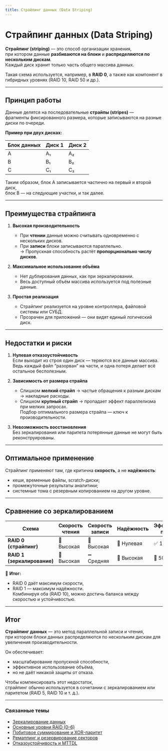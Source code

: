 ```yaml
---
title: Страйпинг данных (Data Striping)
---
```


# Страйпинг данных (Data Striping)

**Страйпинг (striping)** — это способ организации хранения,  
при котором данные **разбиваются на блоки** и **распределяются по нескольким дискам**.  
Каждый диск хранит только часть общего массива данных.  

Такая схема используется, например, в **RAID 0**, а также как компонент в гибридных уровнях (RAID 10, RAID 50 и др.).  

---

## Принцип работы

Данные делятся на последовательные **страйпы (stripes)** —  
фрагменты фиксированного размера, которые записываются на разные диски по очереди.

**Пример при двух дисках:**

| Блок данных | Диск 1 | Диск 2 |
|--------------|--------|--------|
| A | A₁ | A₂ |
| B | B₁ | B₂ |
| C | C₁ | C₂ |

Таким образом, блок A записывается частично на первый и второй диск,  
блок B — на следующие участки, и так далее.  

---

## Преимущества страйпинга

1. **Высокая производительность**  
   - При **чтении** данные можно считывать одновременно с нескольких дисков.  
   - При **записи** блоки записываются параллельно.  
   → Пропускная способность растёт **пропорционально числу дисков**.

2. **Максимальное использование объёма**  
   - Нет дублирования данных, как при зеркалировании.  
   - Весь доступный объём массива используется под полезные данные.

3. **Простая реализация**  
   - Страйпинг реализуется на уровне контроллера, файловой системы или СУБД.  
   - Прозрачен для приложений — они видят единый логический диск.

---

## Недостатки и риски

1. **Нулевая отказоустойчивость**  
   Если выходит из строя один диск — теряются все данные массива.  
   Ведь каждый файл “разорван” на части, и одна потеря делает всё остальное бесполезным.

2. **Зависимость от размера страйпа**  
   - Слишком **мелкий страйп** → частые обращения к разным дискам → накладные расходы.  
   - Слишком **крупный страйп** → пропадает эффект параллелизма при мелких запросах.  
   Подбор оптимального размера страйпа — ключ к производительности.

3. **Невозможность восстановления**  
   Без зеркалирования или паритета потерянные данные не могут быть реконструированы.

---

## Оптимальное применение

Страйпинг применяют там, где критична **скорость**, а не **надёжность**:

- кеши, временные файлы, scratch-диски;
- промежуточные результаты аналитики;
- системные тома с резервным копированием на другом уровне.

---

## Сравнение со зеркалированием

| Схема | Скорость чтения | Скорость записи | Надёжность | Эффективность по объёму |
|--------|----------------|----------------|-------------|--------------------------|
| **RAID 0 (страйпинг)** | 🔼 Высокая | 🔼 Высокая | 🔻 Нулевая | ✅ 100% |
| **RAID 1 (зеркалирование)** | 🔼 Высокая | ➖ Средняя | 🔼 Высокая | 🔻 50% |

📘 **Итог:**  
- RAID 0 даёт максимум скорости,  
- RAID 1 — максимум надёжности.  
Комбинируя оба (RAID 10), можно достичь баланса между скоростью и устойчивостью.

---

## Итог

**Страйпинг данных** — это метод параллельной записи и чтения,  
при котором блоки данных распределяются по нескольким дискам для увеличения производительности.  

Он обеспечивает:

- масштабирование пропускной способности,  
- эффективное использование объёма,  
- но не даёт никакой защиты от отказа.

Чтобы компенсировать этот недостаток,  
страйпинг обычно используется в сочетании с зеркалированием или паритетом (RAID 5, RAID 10 и т. д.).

---

### Связанные темы

- [Зеркалирование данных](./Mirroring.md)  
- [Основные уровни RAID (0–6)](./RAID_Levels.md)  
- [Побитовое суммирование и XOR-паритет](./Parity_and_XOR.md)  
- [Ремаппинг и резервирование секторов](./Remapping_and_SectorSparing.md)  
- [Отказоустойчивость и MTTDL](../FaultTolerance/MTBF_and_MTTDL.md)
